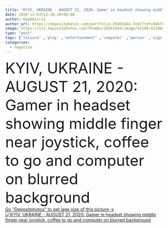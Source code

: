 ```yaml
---
title: 'KYIV, UKRAINE - AUGUST 21, 2020: Gamer in headset showing middle finger near joystick, coffee to go and computer on blurred background '
date: 2020-12-03T13:38:10+00:00
author: HayDmitriy
author_url: https://depositphotos.com/portfolio-20363444.html?ref=64678756
image: https://st2.depositphotos.com/thumbs/20363444/image/42196/421969680/api_thumb_450.jpg?forcejpeg=true
type: "post"
tags: ['leisure' ,'play' ,'entertainment' ,'computer' ,'person' ,'sign' ,'one' ,'man' ,'technology' ,'drink' ,'symbol' ,'blur' ,'home' ,'beverage' ,'electronic' ,'internet' ,'microphone' ,'indoors' ,'player' ,'negative' ,'online' ,'headset' ,'disposable' ,'joystick' ,'takeaway' ,'gesture' ,'use' ,'devices' ,'smartphone' ,'gaming' ,'provocative' ,'Gamepad' ,'provocation' ,'gamer' ,'abusive' ,'copy space' ,'computer monitor' ,'Mobile Phone' ,'young adult' ,'middle finger' ,'Computer Keyboard' ,'Video Game' ,'blank screen' ,'coffee to go' ,'eSports' ,'illustrative editorial' ,'cyber sport' ]
categories: 
  - negative
---
```

<div aling="center">
            <font size="60"> KYIV, UKRAINE - AUGUST 21, 2020: Gamer in headset showing middle finger near joystick, coffee to go and computer on blurred background</font>   
</div>
<div>
    <a href='https://depositphotos.com/421969680/stock-photo-kyiv-ukraine-august-2020-gamer.html?ref=64678756' target=_blank > Go "Depositphotos" to get lage size of this picture ->
        <img href='https://depositphotos.com/421969680/stock-photo-kyiv-ukraine-august-2020-gamer.html?ref=64678756' src='https://st2.depositphotos.com/20363444/42196/i/950/depositphotos_421969680-stock-photo-kyiv-ukraine-august-2020-gamer.jpg?forcejpeg=true' alt='KYIV, UKRAINE - AUGUST 21, 2020: Gamer in headset showing middle finger near joystick, coffee to go and computer on blurred background' >
    </a>
</div>
